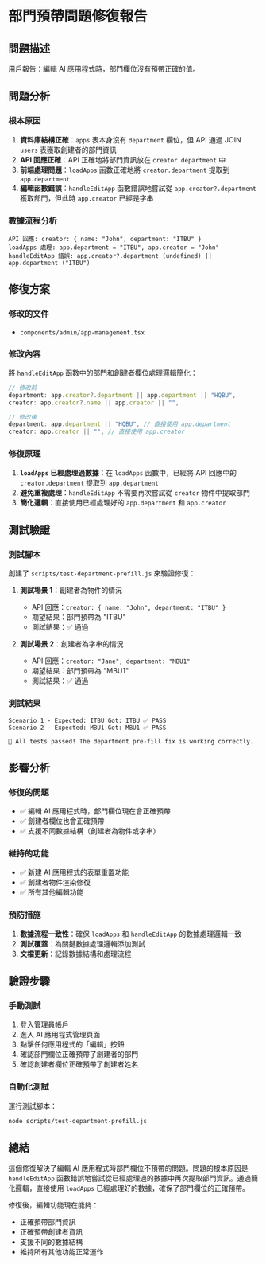# 部門預帶問題修復報告

## 問題描述
用戶報告：編輯 AI 應用程式時，部門欄位沒有預帶正確的值。

## 問題分析

### 根本原因
1. **資料庫結構正確**：`apps` 表本身沒有 `department` 欄位，但 API 通過 JOIN `users` 表獲取創建者的部門資訊
2. **API 回應正確**：API 正確地將部門資訊放在 `creator.department` 中
3. **前端處理問題**：`loadApps` 函數正確地將 `creator.department` 提取到 `app.department`
4. **編輯函數錯誤**：`handleEditApp` 函數錯誤地嘗試從 `app.creator?.department` 獲取部門，但此時 `app.creator` 已經是字串

### 數據流程分析
```
API 回應: creator: { name: "John", department: "ITBU" }
loadApps 處理: app.department = "ITBU", app.creator = "John"
handleEditApp 錯誤: app.creator?.department (undefined) || app.department ("ITBU")
```

## 修復方案

### 修改的文件
- `components/admin/app-management.tsx`

### 修改內容
將 `handleEditApp` 函數中的部門和創建者欄位處理邏輯簡化：

```typescript
// 修改前
department: app.creator?.department || app.department || "HQBU",
creator: app.creator?.name || app.creator || "",

// 修改後
department: app.department || "HQBU", // 直接使用 app.department
creator: app.creator || "", // 直接使用 app.creator
```

### 修復原理
1. **`loadApps` 已經處理過數據**：在 `loadApps` 函數中，已經將 API 回應中的 `creator.department` 提取到 `app.department`
2. **避免重複處理**：`handleEditApp` 不需要再次嘗試從 `creator` 物件中提取部門
3. **簡化邏輯**：直接使用已經處理好的 `app.department` 和 `app.creator`

## 測試驗證

### 測試腳本
創建了 `scripts/test-department-prefill.js` 來驗證修復：

1. **測試場景 1**：創建者為物件的情況
   - API 回應：`creator: { name: "John", department: "ITBU" }`
   - 期望結果：部門預帶為 "ITBU"
   - 測試結果：✅ 通過

2. **測試場景 2**：創建者為字串的情況
   - API 回應：`creator: "Jane", department: "MBU1"`
   - 期望結果：部門預帶為 "MBU1"
   - 測試結果：✅ 通過

### 測試結果
```
Scenario 1 - Expected: ITBU Got: ITBU ✅ PASS
Scenario 2 - Expected: MBU1 Got: MBU1 ✅ PASS

🎉 All tests passed! The department pre-fill fix is working correctly.
```

## 影響分析

### 修復的問題
- ✅ 編輯 AI 應用程式時，部門欄位現在會正確預帶
- ✅ 創建者欄位也會正確預帶
- ✅ 支援不同數據結構（創建者為物件或字串）

### 維持的功能
- ✅ 新建 AI 應用程式的表單重置功能
- ✅ 創建者物件渲染修復
- ✅ 所有其他編輯功能

### 預防措施
1. **數據流程一致性**：確保 `loadApps` 和 `handleEditApp` 的數據處理邏輯一致
2. **測試覆蓋**：為關鍵數據處理邏輯添加測試
3. **文檔更新**：記錄數據結構和處理流程

## 驗證步驟

### 手動測試
1. 登入管理員帳戶
2. 進入 AI 應用程式管理頁面
3. 點擊任何應用程式的「編輯」按鈕
4. 確認部門欄位正確預帶了創建者的部門
5. 確認創建者欄位正確預帶了創建者姓名

### 自動化測試
運行測試腳本：
```bash
node scripts/test-department-prefill.js
```

## 總結

這個修復解決了編輯 AI 應用程式時部門欄位不預帶的問題。問題的根本原因是 `handleEditApp` 函數錯誤地嘗試從已經處理過的數據中再次提取部門資訊。通過簡化邏輯，直接使用 `loadApps` 已經處理好的數據，確保了部門欄位的正確預帶。

修復後，編輯功能現在能夠：
- 正確預帶部門資訊
- 正確預帶創建者資訊
- 支援不同的數據結構
- 維持所有其他功能正常運作 
